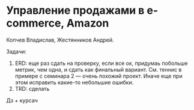 # Управление продажами в e-commerce, Amazon

Копчев Владислав, Жестянников Андрей.

Задачи:
1. ERD: еще раз сдать на проверку, если все ок, придумаь побольше метрик, чем одна, и сдать как финальный вариант. См. теннис в примере с семинара 2 — очень похожий проект. Иначе еще при этом исправить какие-то небольшие ошибки.
2. TRD: сделать

Дз + курсач
